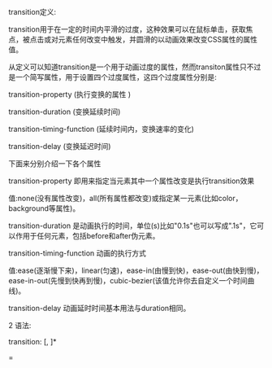 transition定义:

transition用于在一定的时间内平滑的过度，这种效果可以在鼠标单击，获取焦点，被点击或对元素任何改变中触发，并圆滑的以动画效果改变CSS属性的属性值。

从定义可以知道transition是一个用于动画过度的属性，然而transiton属性只不过是一个简写属性，用于设置四个过度属性，这四个过度属性分别是: 

transition-property (执行变换的属性 )

transition-duration (变换延续时间)

transition-timing-function  (延续时间内，变换速率的变化)

transition-delay  (变换延迟时间)

下面来分别介绍一下各个属性

transition-property 即用来指定当元素其中一个属性改变是执行transition效果

值:none(没有属性改变)，all(所有属性都改变)或指定某一元素(比如color，background等属性)。

transition-duration 是动画执行的时间，单位(s)比如"0.1s"也可以写成".1s"，它可以作用于任何元素，包括before和after伪元素。

transition-timing-function 动画的执行方式

值:ease(逐渐慢下来)，linear(匀速)，ease-in(由慢到快)，ease-out(由快到慢)，ease-in-out(先慢到快再到慢)，cubic-bezier(该值允许你去自定义一个时间曲线)。

transition-delay 动画延时时间基本用法与duration相同。

2
语法:


transition: <transition> [, <transition>]*

<transition> = <transition-property> <transition-duration> <transition-timing-function> <transition-delay>